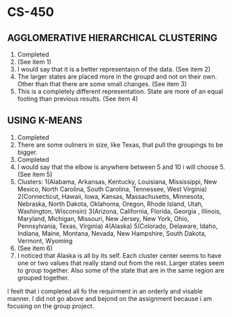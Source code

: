 # CS-450

## AGGLOMERATIVE HIERARCHICAL CLUSTERING
1. Completed
2. (See item 1) 
3. I would say that it is a better representaion of the data. (See item 2) 
4. The larger states are placed more in the groupd and not on their own. Other than that there are some small changes. (See item 3)
5. This is a completely different representation. State are more of an equal footing than previous results. (See item 4)

## USING K-MEANS
1. Completed
2. There are some ouliners in size, like Texas, that pull the groupings to be bigger.
3. Completed
4. I would say that the elbow is anywhere between 5 and 10 i will choose 5. (See item 5)
5. Clusters: 1(Alabama, Arkansas, Kentucky, Louisiana, Mississippi, New Mexico, North Carolina, South Carolina, Tennessee, West Virginia) 2(Connecticut, Hawaii, Iowa, Kansas, Massachusetts, Minnesota, Nebraska, North Dakota, Oklahoma, Oregon, Rhode Island, Utah, Washington, Wisconsin) 3(Arizona, California, Florida, Georgia , Illinois, Maryland, Michigan, Missouri, New Jersey, New York, Ohio, Pennsylvania, Texas, Virginia) 4(Alaska) 5(Colorado, Delaware, Idaho, Indiana, Maine, Montana, Nevada, New Hampshire, South Dakota, Vermont, Wyoming
6. (See item 6)
7. I noticed that Alaska is all by its self. Each cluster center seems to have one or two values that really stand out from the rest. Larger states seem to group together. Also some of the state that are in the same region are grouped together.

I feelt that i completed all fo the requirment in an orderly and visable manner. I did not go above and bejond on the assignment because i am focusing on the group project.
